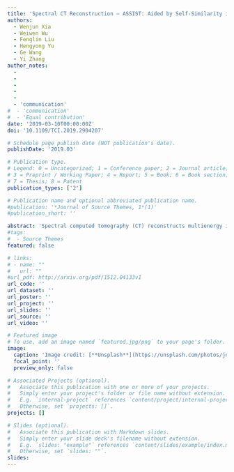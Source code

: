 ```yaml
---
title: 'Spectral CT Reconstruction – ASSIST: Aided by Self-Similarity in Image-Spectral Tensors'
authors:
  - Wenjun Xia
  - Weiwen Wu
  - Fenglin Liu
  - Hengyong Yu
  - Ge Wang
  - Yi Zhang
author_notes:
  -
  -
  -
  -
  -
  - 'communication'
#  - 'communication'
#  - 'Equal contribution'
date: '2019-03-10T00:00:00Z'
doi: '10.1109/TCI.2019.2904207'

# Schedule page publish date (NOT publication's date).
publishDate: '2019.03'

# Publication type.
# Legend: 0 = Uncategorized; 1 = Conference paper; 2 = Journal article;
# 3 = Preprint / Working Paper; 4 = Report; 5 = Book; 6 = Book section;
# 7 = Thesis; 8 = Patent
publication_types: ['2']

# Publication name and optional abbreviated publication name.
#publication: '*Journal of Source Themes, 1*(1)'
#publication_short: ''

abstract: 'Spectral computed tomography (CT) reconstructs multienergy images from data in different energy bins. However, these reconstructed images can be contaminated by noise due to the limited numbers of photons in the corresponding energy bins. In this paper, we propose a spectral CT reconstruction method aided by self-similarity in image-spectral tensors, which utilizes the selfsimilarity of patches in both spatial and spectral domains. Patches with similar structures identified by a joint spatial and spectral searching strategy form a basic tensor unit, and can be utilized to improve image quality. Specifically, each tensor is decomposed into a low-rank component and a sparse component, which respectively represent the stable structures and feature differences across different energy bins. The augmented Lagrange method is applied to optimize the proposed objective function. To validate the performance of the proposed method, several simulated clinical and real data experiments are performed. The qualitative and quantitative results demonstrate that the proposed method outperforms several representative state-of-the-art algorithms in terms of preserving image details and reducing artifacts.'
#tags:
#  - Source Themes
featured: false

# links:
# - name: ""
#   url: ""
#url_pdf: http://arxiv.org/pdf/1512.04133v1
url_code: ''
url_dataset: ''
url_poster: ''
url_project: ''
url_slides: ''
url_source: ''
url_video: ''

# Featured image
# To use, add an image named `featured.jpg/png` to your page's folder.
image:
  caption: 'Image credit: [**Unsplash**](https://unsplash.com/photos/jdD8gXaTZsc)'
  focal_point: ''
  preview_only: false

# Associated Projects (optional).
#   Associate this publication with one or more of your projects.
#   Simply enter your project's folder or file name without extension.
#   E.g. `internal-project` references `content/project/internal-project/index.md`.
#   Otherwise, set `projects: []`.
projects: []

# Slides (optional).
#   Associate this publication with Markdown slides.
#   Simply enter your slide deck's filename without extension.
#   E.g. `slides: "example"` references `content/slides/example/index.md`.
#   Otherwise, set `slides: ""`.
slides:
---
```

